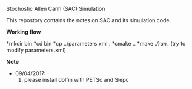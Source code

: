 Stochostic Allen Canh (SAC) Simulation

This repostory contains the notes on SAC and its simulation code.

**Working flow**

*mkdir bin
*cd bin
*cp ../parameters.xml .
*cmake ..
*make
*./run_*  (try to modify parameters.xml)


**Note**

* 09/04/2017:
    1. please install dolfin with PETSc and Slepc 

